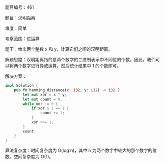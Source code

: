 题目编号：461

题目：汉明距离

难度：简单

考察范围：位运算

题干：给出两个整数 x 和 y，计算它们之间的汉明距离。

解题思路：汉明距离指的是两个数字的二进制表示中不同位的个数。因此，我们可以将两个数字进行异或运算，然后统计结果中 1 的个数即可。

解决方案：

```rust
impl Solution {
    pub fn hamming_distance(x: i32, y: i32) -> i32 {
        let mut xor = x ^ y;
        let mut count = 0;
        while xor != 0 {
            if xor & 1 == 1 {
                count += 1;
            }
            xor >>= 1;
        }
        count
    }
}
```

算法复杂度：时间复杂度为 O(log n)，其中 n 为两个数字中较大的那个数字的位数。空间复杂度为 O(1)。